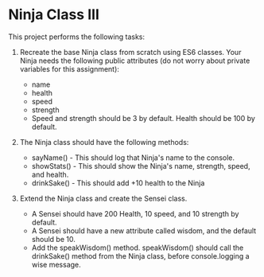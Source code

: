 # Ninja Class III

This project performs the following tasks:

1. Recreate the base Ninja class from scratch using ES6 classes. Your Ninja needs the following public attributes (do not worry about private variables for this assignment):
    * name
    * health
    * speed
    * strength
    * Speed and strength should be 3 by default. Health should be 100 by default.

2. The Ninja class should have the following methods:

    * sayName() - This should log that Ninja's name to the console.
    * showStats() - This should show the Ninja's name, strength, speed, and health.
    * drinkSake() - This should add +10 health to the Ninja

3. Extend the Ninja class and create the Sensei class. 
    * A Sensei should have 200 Health, 10 speed, and 10 strength by default. 
    * A Sensei should have a new attribute called wisdom, and the default should be 10. 
    * Add the speakWisdom() method. speakWisdom() should call the drinkSake() method from the Ninja class, before console.logging a wise message.